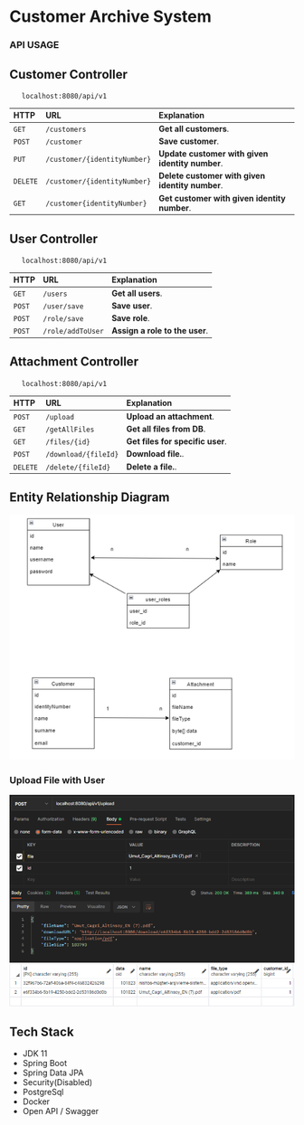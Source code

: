 # Customer Archive System

### API USAGE

## Customer Controller

```http
   localhost:8080/api/v1
```

| HTTP | URL                          | Explanation                |
| :-------- |:-----------------------------| :------------------------- |
| `GET` | `/customers`                 | **Get all customers**. |
| `POST` | `/customer`                  | **Save customer**. |
| `PUT` | `/customer/{identityNumber}` | **Update customer with given identity number**. |
| `DELETE` | `/customer/{identityNumber}` | **Delete customer with given identity number**. |
| `GET` | `/customer{identityNumber}`                | **Get customer with given identity number**. |

## User Controller

```http
   localhost:8080/api/v1
```

| HTTP  | URL               | Explanation                    |
|:------|:------------------|:-------------------------------|
| `GET` | `/users`          | **Get all users**.             |
| `POST` | `/user/save`      | **Save user**.                 |
| `POST` | `/role/save`      | **Save role**.                 |
| `POST` | `/role/addToUser` | **Assign a role to the user**. |

## Attachment Controller

```http
   localhost:8080/api/v1
```

| HTTP     | URL                  | Explanation                      |
|:---------|:---------------------|:---------------------------------|
| `POST`   | `/upload`            | **Upload an attachment**.        |
| `GET`    | `/getAllFiles`       | **Get all files from DB**.       |
| `GET`    | `/files/{id}`        | **Get files for specific user**. |
| `POST`   | `/download/{fileId}` | **Download file.**.              |
| `DELETE` | `/delete/{fileId}`   | **Delete a file.**.              |

## Entity Relationship Diagram

![](images/ERD.PNG)


### Upload File with User
![](images/2_upload_file_user.PNG)
![](images/2_uploadanotherfile_user_db.PNG)


## Tech Stack
* JDK 11
* Spring Boot
* Spring Data JPA
* Security(Disabled)
* PostgreSql
* Docker
* Open API / Swagger


